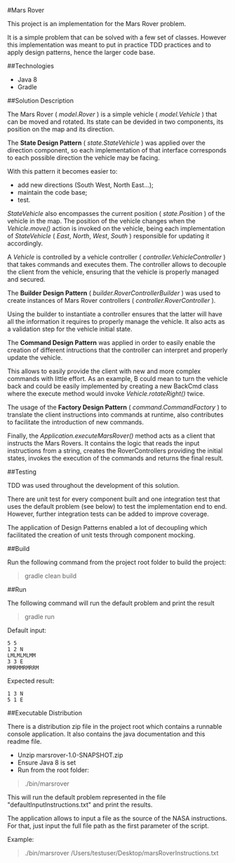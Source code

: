 #Mars Rover

This project is an implementation for the Mars Rover problem.

It is a simple problem that can be solved with a few set of classes. However this implementation was meant to put in practice TDD practices and to apply design patterns, hence the larger code base.

##Technologies

- Java 8
- Gradle

##Solution Description
  
The Mars Rover ( _model.Rover_ ) is a simple vehicle ( _model.Vehicle_ ) that can be moved and rotated.
Its state can be devided in two components, its position on the map and its direction.

The **State Design Pattern** ( _state.StateVehicle_ ) was applied over the direction component, so each implementation of that interface corresponds to each possible direction the vehicle may be facing.

With this pattern it becomes easier to:
 
- add new directions (South West, North East...);
- maintain the code base;
- test.

_StateVehicle_ also encompasses the current position ( _state.Position_ ) of the vehicle in the map. The position of the vehicle changes when the _Vehicle.move()_ action is invoked on the vehicle, being each implementation of _StateVehicle_ ( _East_, _North_, _West_, _South_ ) responsible for updating it accordingly.   

A _Vehicle_ is controlled by a vehicle controller ( _controller.VehicleController_ ) that takes commands and executes them. The controller allows to decouple the client from the vehicle, ensuring that the vehicle is properly managed and secured.

The **Builder Design Pattern** ( _builder.RoverControllerBuilder_ ) was used to create instances of Mars Rover controllers ( _controller.RoverController_ ).

Using the builder to instantiate a controller ensures that the latter will have all the information it requires to properly manage the vehicle. It also acts as a validation step for the vehicle initial state. 

The **Command Design Pattern** was applied in order to easily enable the creation of different intructions that the controller can interpret and properly update the vehicle.

This allows to easily provide the client with new and more complex commands with little effort. As an example, B could mean to turn the vehicle back and could be easily implemented by creating a new BackCmd class where the execute method would invoke _Vehicle.rotateRight()_ twice.

The usage of the **Factory Design Pattern** ( _command.CommandFactory_ ) to translate the client instructions into commands at runtime, also contributes to facilitate the introduction of new commands.

Finally, the _Application.executeMarsRover()_ method acts as a client that instructs the Mars Rovers. It contains the logic that reads the input instructions from a string, creates the RoverControllers providing the initial states, invokes the execution of the commands and returns the final result. 

##Testing

TDD was used throughout the development of this solution.

There are unit test for every component built and one integration test that uses the default problem (see below) to test the implementation end to end.
However, further integration tests can be added to improve coverage.

The application of Design Patterns enabled a lot of decoupling which facilitated the creation of unit tests through component mocking. 

##Build

Run the following command from the project root folder to build the project: 
>gradle clean build

##Run

The following command will run the default problem and print the result
>gradle run

Default input:
```
5 5
1 2 N
LMLMLMLMM
3 3 E
MMRMMRMRRM
```
Expected result:
```
1 3 N
5 1 E
```

##Executable Distribution

There is a distribution zip file in the project root which contains a runnable console application. It also contains the java documentation and this readme file.

- Unzip marsrover-1.0-SNAPSHOT.zip
- Ensure Java 8 is set
- Run from the root folder:

>./bin/marsrover

This will run the default problem represented in the file "defaultInputInstructions.txt" and print the results. 

The application allows to input a file as the source of the NASA instructions. For that, just input the full file path as the first parameter of the script.

Example:
>./bin/marsrover /Users/testuser/Desktop/marsRoverInstructions.txt